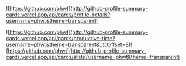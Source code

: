![https://github.com/phwt](http://github-profile-summary-cards.vercel.app/api/cards/profile-details?username=phwt&theme=transparent)

![https://github.com/phwt](http://github-profile-summary-cards.vercel.app/api/cards/productive-time?username=phwt&theme=transparent&utcOffset=8)![https://github.com/phwt](http://github-profile-summary-cards.vercel.app/api/cards/stats?username=phwt&theme=transparent)
